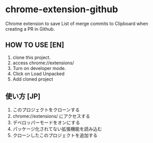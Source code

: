 # chrome-extension-github

Chrome extension to save List of merge commits to Clipboard when creating a PR in Github.

## HOW TO USE [EN]

1. clone this project.
2. access chrome://extensions/
3. Turn on developer mode.
4. Click on Load Unpacked
5. Add cloned project

## 使い方 [JP]

1. このプロジェクトをクローンする
2. chrome://extensions/ にアクセスする
3. デベロッパーモードをオンにする
4. パッケージ化されてない拡張機能を読み込む
5. クローンしたこのプロジェクトを追加する
